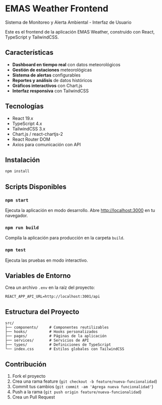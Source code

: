 # EMAS Weather Frontend

Sistema de Monitoreo y Alerta Ambiental - Interfaz de Usuario

Este es el frontend de la aplicación EMAS Weather, construido con React, TypeScript y TailwindCSS.

## Características

- **Dashboard en tiempo real** con datos meteorológicos
- **Gestión de estaciones** meteorológicas
- **Sistema de alertas** configurables
- **Reportes y análisis** de datos históricos
- **Gráficos interactivos** con Chart.js
- **Interfaz responsiva** con TailwindCSS

## Tecnologías

- React 19.x
- TypeScript 4.x
- TailwindCSS 3.x
- Chart.js / react-chartjs-2
- React Router DOM
- Axios para comunicación con API

## Instalación

```bash
npm install
```

## Scripts Disponibles

### `npm start`
Ejecuta la aplicación en modo desarrollo.
Abre [http://localhost:3000](http://localhost:3000) en tu navegador.

### `npm run build`
Compila la aplicación para producción en la carpeta `build`.

### `npm test`
Ejecuta las pruebas en modo interactivo.

## Variables de Entorno

Crea un archivo `.env` en la raíz del proyecto:

```env
REACT_APP_API_URL=http://localhost:3001/api
```

## Estructura del Proyecto

```
src/
├── components/     # Componentes reutilizables
├── hooks/          # Hooks personalizados
├── pages/          # Páginas de la aplicación
├── services/       # Servicios de API
├── types/          # Definiciones de TypeScript
└── index.css       # Estilos globales con TailwindCSS
```

## Contribución

1. Fork el proyecto
2. Crea una rama feature (`git checkout -b feature/nueva-funcionalidad`)
3. Commit tus cambios (`git commit -am 'Agrega nueva funcionalidad'`)
4. Push a la rama (`git push origin feature/nueva-funcionalidad`)
5. Crea un Pull Request
